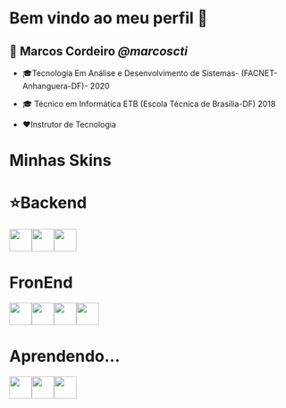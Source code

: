 # Bem vindo ao meu perfil 👋

## :boy: Marcos Cordeiro _@marcoscti_

* :mortar_board:Tecnologia Em Análise e Desenvolvimento de Sistemas- (FACNET- Anhanguera-DF)- 2020

* :mortar_board: Técnico em Informática ETB (Escola Técnica de Brasília-DF) 2018

* :heart:Instrutor de Tecnologia
# Minhas Skins
# :star:Backend
<img src="https://cdn.jsdelivr.net/gh/devicons/devicon/icons/php/php-plain.svg" height="40"/><img src="https://cdn.jsdelivr.net/gh/devicons/devicon/icons/mysql/mysql-original-wordmark.svg" height="40"/><img src="https://cdn.jsdelivr.net/gh/devicons/devicon/icons/java/java-original-wordmark.svg" height="40"/>
# FronEnd
<img src="https://cdn.jsdelivr.net/gh/devicons/devicon/icons/html5/html5-original-wordmark.svg" height="40"/><img src="https://cdn.jsdelivr.net/gh/devicons/devicon/icons/css3/css3-original-wordmark.svg" height="40"/><img src="https://cdn.jsdelivr.net/gh/devicons/devicon/icons/javascript/javascript-original.svg" height="40"/><img src="https://cdn.jsdelivr.net/gh/devicons/devicon/icons/bootstrap/bootstrap-plain-wordmark.svg" height="40"/>
# Aprendendo...
<img src="https://cdn.jsdelivr.net/gh/devicons/devicon/icons/nodejs/nodejs-original-wordmark.svg" height="40"/><img src="https://cdn.jsdelivr.net/gh/devicons/devicon/icons/laravel/laravel-plain-wordmark.svg" height="40"/><img src="https://cdn.jsdelivr.net/gh/devicons/devicon/icons/git/git-original-wordmark.svg" height="40"/>

